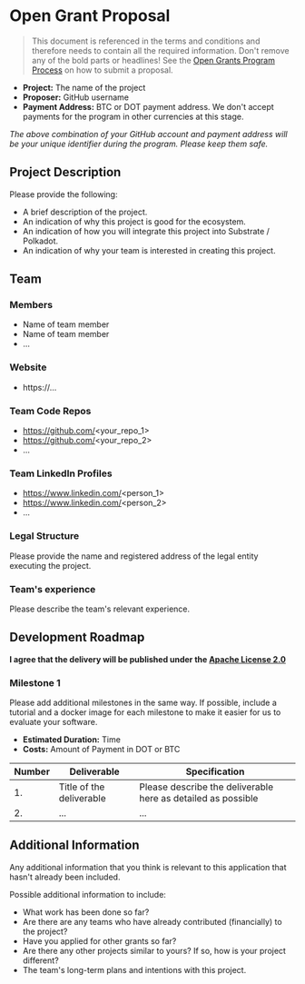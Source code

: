 # Open Grant Proposal

> This document is referenced in the terms and conditions and therefore needs to contain all the required information. Don't remove any of the bold parts or headlines! See the [Open Grants Program Process](https://github.com/w3f/Open-Grants-Program/blob/master/README_2.md) on how to submit a proposal.

* **Project:** The name of the project
* **Proposer:** GitHub username
* **Payment Address:** BTC or DOT payment address. We don't accept payments for the program in other currencies at this stage. 

*The above combination of your GitHub account and payment address will be your unique identifier during the program. Please keep them safe.*

## Project Description

Please provide the following:
  * A brief description of the project.
  * An indication of why this project is good for the ecosystem.
  * An indication of how you will integrate this project into Substrate / Polkadot.
  * An indication of why your team is interested in creating this project.

## Team 

### Members
* Name of team member	
* Name of team member	
* ...

### Website	
* https://...

### Team Code Repos
* https://github.com/<your_repo_1>
* https://github.com/<your_repo_2>
* ...

### Team LinkedIn Profiles
* https://www.linkedin.com/<person_1>
* https://www.linkedin.com/<person_2>
* ...

### Legal Structure 
Please provide the name and registered address of the legal entity executing the project. 

### Team's experience
Please describe the team's relevant experience.

## Development Roadmap

**I agree that the delivery will be published under the [Apache License 2.0](https://github.com/w3f/Open-Grants-Program/blob/master/LICENSE)**

### Milestone 1

Please add additional milestones in the same way. If possible, include a tutorial and a docker image for each milestone to make it easier for us to evaluate your software. 
* **Estimated Duration:** Time
* **Costs:** Amount of Payment in DOT or BTC


| Number | Deliverable | Specification | 
| ------------- | ------------- | ------------- |
| 1. | Title of the deliverable | Please describe the deliverable here as detailed as possible |  
| 2.  | ... |...|  


## Additional Information
Any additional information that you think is relevant to this application that hasn't already been included.

Possible additional information to include:
* What work has been done so far?
* Are there are any teams who have already contributed (financially) to the project?
* Have you applied for other grants so far?
* Are there any other projects similar to yours? If so, how is your project different?
* The team's long-term plans and intentions with this project.
 
